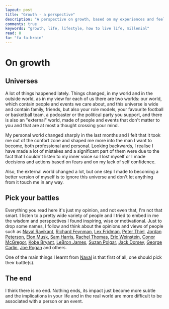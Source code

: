 ```yaml
---
layout: post
title: "Growth - a perspective"
description: "A perspective on growth, based on my experiences and feelings"
comments: true
keywords: "growth, life, lifestyle, how to live life, millenial"
read: 8 
fa: "fa fa-brain"
---
```


# On growth
## Universes
A lot of things happened lately. Things changed, in my world and in the outside world, as in my view for each of us there are two worlds: our world, which contain people and events we care about, and this universe is wide and contain family, friends, but also your role models, your favourite football or basketball team, a podcaster or the political party you support, and there is also an "external" world, made of people and events that don't matter to you and that are at most a thought crossing your mind.

My personal world changed sharply in the last months and I felt that it took me out of the confort zone and shaped me more into the man I want to become, both professional and personal. Looking backwards, I realise I have made a lot of mistakes and a significant part of them were due to the fact that I couldn't listen to my inner voice so I lost myself or I made decisions and actions based on fears and on my lack of self confidence.

Also, the external world changed a lot, but one step I made to becoming a better version of myself is to ignore this universe and don't let anything from it touch me in any way. 

## Pick your battles
Everything you read here it's just my opinion, and not even that, I'm not that smart. I listen to a pretty wide variety of people and I tried to embed in me the wisdom and perspectives I found inspiring, wise or motivational. Just to drop some names, I follow and think about the opinions and views of people such as [Naval Ravikant](https://twitter.com/naval), [Richard Feynman](https://twitter.com/ProfFeynman), [Lex Fridman](https://twitter.com/lexfridman), [Peter Thiel](https://en.wikipedia.org/wiki/Peter_Thiel), [Jordan Peterson](https://twitter.com/jordanbpeterson), [Elon Musk](https://twitter.com/elonmusk), [Sam Harris](https://twitter.com/SamHarrisOrg), [Rachel Thomas](https://twitter.com/math_rachel), [Eric Weinstein](https://twitter.com/EricRWeinstein), [Conor McGregor](https://twitter.com/TheNotoriousMMA), [Kobe Bryant](https://www.youtube.com/watch?v=VSceuiPBpxY), [LeBron James](https://twitter.com/KingJames), [Suzan Polgar](https://www.youtube.com/watch?v=2wzs33wvr9E), [Jack Dorsey](https://www.cnbc.com/2020/01/15/twitter-ceo-jack-dorsey-eats-seven-meals-every-week-only-dinner.html), [George Carlin](https://www.youtube.com/watch?v=Uo-QIY7ys-k), [Joe Rogan](https://twitter.com/joerogan) and others. 

One of the main things I learnt from [Naval](https://www.youtube.com/watch?v=3qHkcs3kG44) is that first of all, one should pick their battle(s). 

## The end
I think there is no end. Nothing ends, its impact just become more subtle and the implications in your life and in the real world are more difficult to be associated with a person or an event. 

